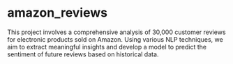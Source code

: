 # amazon_reviews
This project involves a comprehensive analysis of 30,000 customer reviews for electronic products sold on Amazon. Using various NLP techniques, we aim to extract meaningful insights and develop a model to predict the sentiment of future reviews based on historical data.
